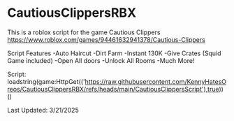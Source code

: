 # CautiousClippersRBX
This is a roblox script for the game Cautious Clippers
https://www.roblox.com/games/94461632941378/Cautious-Clippers

Script Features
-Auto Haircut
-Dirt Farm
-Instant 130K
-Give Crates (Squid Game included)
-Open All doors
-Unlock All Rooms
-Much More!

Script: loadstring(game:HttpGet(('https://raw.githubusercontent.com/KennyHatesOreos/CautiousClippersRBX/refs/heads/main/CautiousClippersScript'),true))()

Last Updated: 3/21/2025
